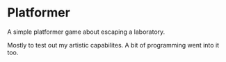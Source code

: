 # Platformer
A simple platformer game about escaping a laboratory.

Mostly to test out my artistic capabilites. A bit of programming went into it too.


